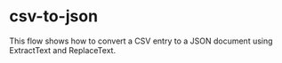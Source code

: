 csv-to-json
===========

This flow shows how to convert a CSV entry to a JSON document using ExtractText and ReplaceText.